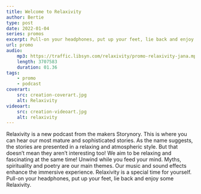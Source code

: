```yaml
---
title: Welcome to Relaxivity
author: Bertie
type: post
date: 2022-01-04
series: promos
excerpt: Pull-on your headphones, put up your feet, lie back and enjoy some Relaxivity. 
url: promo
audio:
    mp3: https://traffic.libsyn.com/relaxivity/promo-relaxivity-jana.mp3
    length: 3707583 
    duration: 01.36
tags: 
    - promo
    - podcast
coverart:
    src: creation-coverart.jpg
    alt: Relaxivity
videoart: 
    src: creation-videoart.jpg
    alt: relaxivity
---
```


Relaxivity is a new podcast from the makers Storynory. 
This is where you can hear our most mature and sophisticated stories. As the name suggests, the stories are presented in a relaxing and atmospheric style. But that doesn’t mean they aren’t interesting too! We aim to be relaxing and fascinating at the same time! Unwind while you feed your mind. Myths, spirituality and poetry are our main themes. Our music and sound effects enhance the immersive experience. Relaxivity is a special time for yourself.  Pull-on your headphones, put up your feet, lie back and enjoy some Relaxivity. 
